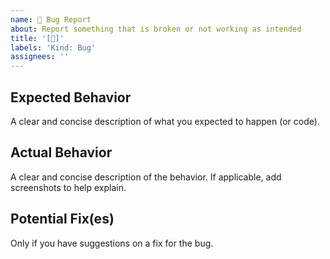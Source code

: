 ```yaml
---
name: 🐞 Bug Report
about: Report something that is broken or not working as intended
title: '[🐞]'
labels: 'Kind: Bug'
assignees: ''
---
```


<!--- Provide a general summary of the issue in the Title above -->

## Expected Behavior
A clear and concise description of what you expected to happen (or code).

## Actual Behavior
A clear and concise description of the behavior. If applicable, add screenshots to help explain.

## Potential Fix(es)
Only if you have suggestions on a fix for the bug.

